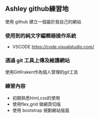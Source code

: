## Ashley github練習地
使用 github 建立一個屬於我自己的網站

### 使用到的純文字編輯器操作系統
- VSCODE https://code.visualstudio.com/

### 透過 git 工具上傳及維護網站
使用GitKraken作為個人管理的git工具

### 練習內容
- 初期熟悉html,css的使用
- 使用flex,grid 做網頁切版
- 使用 bootstrap 規劃網站版面
